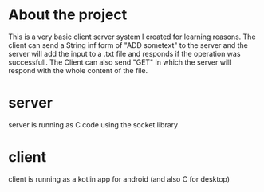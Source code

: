 # About the project
This is a very basic client server system I created for learning reasons. The client can send a String inf form of "ADD sometext" to the server and the server will add the input to a .txt file and responds if the operation was successfull. The Client can also send "GET" in which the server will respond with the whole content of the file.

# server
server is running as C code using the socket library

# client
client is running as a kotlin app for android (and also C for desktop)
